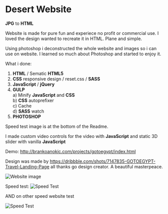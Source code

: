 # Desert Website

**JPG** to **HTML**

Website is made for pure fun and experiece no profit or commercial use. I loved the design wanted to recreate it in HTML. Plane and simple.

Using photoshop i deconstructed the whole website and images so i can use on website. I learned so much about Photoshop and started to enjoy it.

What i done:

1. **HTML** / Sematic **HTML5** 
2. **CSS** responsive design / reset.css / **SASS**
3. **JavaScript** / **jQuery**
4. **GULP**
&nbsp; &nbsp;<br/> a) Minify **JavaScript** and **CSS**
&nbsp; &nbsp;<br/> b) **CSS** autoprefixer
&nbsp; &nbsp;<br/> c) Cache
&nbsp; &nbsp;<br/> d) **SASS** watch
5. **PHOTOSHOP**

Speed test image is at the bottom of the Readme.

I made custom video controls for the video with **JavaScript** and static 3D slider with vanilla **JavaScript**

Demo: http://brankoanokic.com/projects/gotoegypt/index.html

Design was made by https://dribbble.com/shots/7147835-GOTOEGYPT-Travel-Landing-Page all thanks go design creator. A beautiful masterpeace.

![Website image](https://i.imgur.com/hIh9fEZ.jpg)

Speed test:
![Speed Test](https://i.ibb.co/3hSZ5vX/screencapture-gtmetrix-reports-brankoanokic-com-rw-K38a-BF-2019-12-07-16-23-22.png)

AND on other speed website test

![Speed Test](https://i.ibb.co/CH9qt8x/spped-Test.png)

